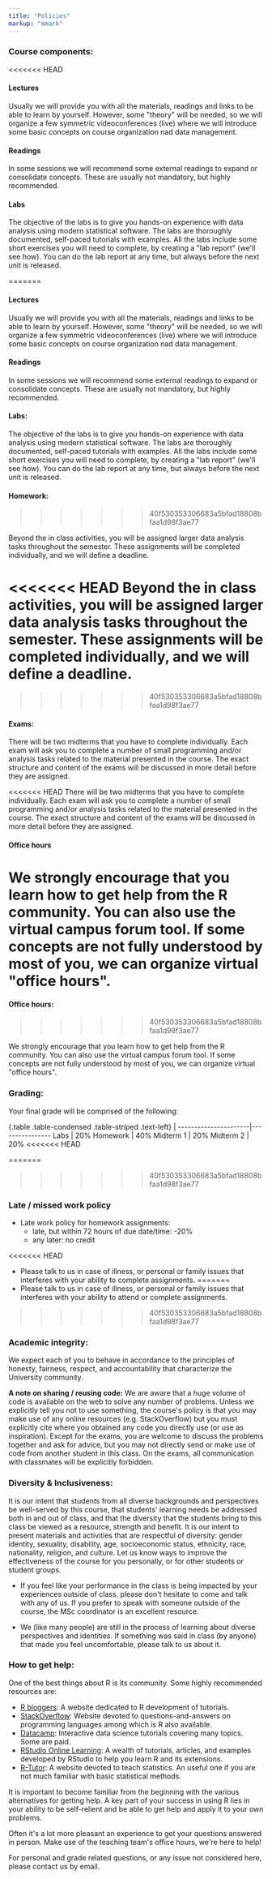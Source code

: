 ```yaml
---
title: "Policies"
markup: "mmark"
---
```


### Course components:

<<<<<<< HEAD
#### **Lectures**

Usually we will provide you with all the materials, readings and links to be able to learn by yourself. However, some "theory" will be needed, so we will organize a few symmetric videoconferences (live) where we will introduce some basic concepts on course organization nad data management. 

#### **Readings**

In some sessions we will recommend some external readings to expand or consolidate concepts. These are usually not mandatory, but highly recommended.


#### **Labs**

The objective of the labs is to give you hands-on experience with data analysis using modern statistical software. The labs are thoroughly documented, self-paced tutorials with examples. All the labs include some short exercises you will need to complete, by creating a "lab report" (we'll see how). You can do the lab report at any time, but always before the next unit is released.

=======
#### Lectures

Usually we will provide you with all the materials, readings and links to be able to learn by yourself. However, some "theory" will be needed, so we will organize a few symmetric videoconferences (live) where we will introduce some basic concepts on course organization nad data management. 

#### Readings 

In some sessions we will recommend some external readings to expand or consolidate concepts. These are usually not mandatory, but highly recommended.

#### Labs:

The objective of the labs is to give you hands-on experience with data analysis using modern statistical software. The labs are thoroughly documented, self-paced tutorials with examples. All the labs include some short exercises you will need to complete, by creating a "lab report" (we'll see how). You can do the lab report at any time, but always before the next unit is released.


#### Homework:
>>>>>>> 40f530353306683a5bfad18808bfaa1d98f3ae77

Beyond the in class activities, you will be assigned larger data analysis tasks throughout the semester. These assignments will be completed individually, and we will define a deadline. 

<<<<<<< HEAD
Beyond the in class activities, you will be assigned larger data analysis tasks throughout the semester. These assignments will be completed individually, and we will define a deadline. 
=======
>>>>>>> 40f530353306683a5bfad18808bfaa1d98f3ae77

#### Exams:

There will be two midterms that you have to complete individually. Each exam will ask you to complete a number of small programming and/or analysis tasks related to the material presented in the course. The exact structure and content of the exams will be discussed in more detail before they are assigned.

<<<<<<< HEAD
There will be two midterms that you have to complete individually. Each exam will ask you to complete a number of small programming and/or analysis tasks related to the material presented in the course. The exact structure and content of the exams will be discussed in more detail before they are assigned.

####  **Office hours** 

We strongly encourage that you learn how to get help from the R community. You can also use the virtual campus forum tool. If some concepts are not fully understood by most of you, we can organize virtual "office hours".
=======
####  Office hours: 
>>>>>>> 40f530353306683a5bfad18808bfaa1d98f3ae77

We strongly encourage that you learn how to get help from the R community. You can also use the virtual campus forum tool. If some concepts are not fully understood by most of you, we can organize virtual "office hours".

### Grading:

Your final grade will be comprised of the following:

{.table .table-condensed .table-striped .text-left}
 <span></span>        | <span></span>
----------------------|----------------
Labs                  | 20%
Homework              | 40%
Midterm 1             | 20%
Midterm 2             | 20%
<<<<<<< HEAD

=======
>>>>>>> 40f530353306683a5bfad18808bfaa1d98f3ae77


### Late / missed work policy

- Late work policy for homework assignments:
    - late, but within 72 hours of due date/time: -20%
    - any later: no credit
    
<<<<<<< HEAD

- Please talk to us in case of illness, or personal or family issues that interferes with your ability to complete assignments.
=======
- Please talk to us in case of illness, or personal or family issues that interferes with your ability to attend or complete assignments.
>>>>>>> 40f530353306683a5bfad18808bfaa1d98f3ae77


### Academic integrity:

We expect each of you to behave in accordance to the principles of honesty, fairness, respect, and accountability that characterize the University community. 

**A note on sharing / reusing code:** We are aware that a huge volume of code is available on the web to solve any number of problems. Unless we explicitly tell you not to use something, the course's policy is that you may make use of any online resources (e.g. StackOverflow) but you must explicitly cite where you obtained any code you directly use (or use as inspiration). Except for the exams, you are welcome to discuss the problems together and ask for advice, but you may not directly send or make use of code from another student in this class. On the exams, all communication with classmates will be explicitly forbidden.

### Diversity & Inclusiveness:

It is our intent that students from all diverse backgrounds and perspectives be well-served by this course, that students' learning needs be addressed both in and out of class, and that the diversity that the students bring to this class be viewed as a resource, strength and benefit. It is our intent to present materials and activities that are respectful of diversity: gender identity, sexuality, disability, age, socioeconomic status, ethnicity, race, nationality, religion, and culture. Let us know ways to improve the effectiveness of the course for you personally, or for other students or student groups.

- If you feel like your performance in the class is being impacted by your experiences outside of class, please don't hesitate to come and talk with any of us. If you prefer to speak with someone outside of the course, the MSc coordinator is an excellent resource.

- We (like many people) are still in the process of learning about diverse perspectives and identities. If something was said in class (by anyone) that made you feel uncomfortable, please talk to us about it.

### How to get help:

One of the best things about R is its community. Some highly recommended resources are:

- [R bloggers](http://www.r-bloggers.com/): A website dedicated to R development of tutorials.
- [StackOverflow](http://stackoverflow.com/): Website devoted to questions-and-answers on programming languages among which is R also available.
- [Datacamp](https://www.datacamp.com/search?q=&facets%5Btechnology%5D%5B%5D=R): Interactive data science tutorials covering many topics. Some are paid.
- [RStudio Online Learning](https://www.rstudio.com/online-learning/): A wealth of tutorials, articles, and examples developed by RStudio to help you learn R and its extensions.
- [R-Tutor](http://www.r-tutor.com/): A website devoted to teach statistics. An useful one if you are not much familiar with basic statistical methods.

It is important to become familiar from the beginning with the various alternatives for getting help. A key part of your success in using R lies in your ability to be self-relient and be able to get help and apply it to your own problems.

Often it's a lot more pleasant an experience to get your questions answered in person. Make use of the teaching team's office hours, we're here to help!

For personal and grade related questions, or any issue not considered here, please contact us by email.
